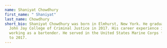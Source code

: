 ```yaml
---
name: Shaniyat Chowdhury
first_name: " Shaniyat"
last_name: Chowdhury
short_bio: Shaniyat Chowdhury was born in Elmhurst, New York. He graduated from
  John Jay College of Criminal Justice in 2017. His career experience includes
  working as a bartender. He served in the United States Marine Corps from 2011
  to 2017.
---
```

